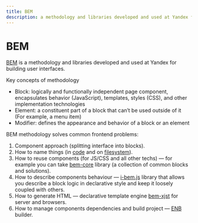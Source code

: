 ```yaml
---
title: BEM
description: a methodology and libraries developed and used at Yandex for building user interfaces
---
```


# BEM

[BEM](https://en.bem.info/) is a methodology and libraries developed and used at Yandex for building user interfaces.

Key concepts of methodology

 * Block: logically and functionally independent page component, encapsulates behavior (JavaScript), templates, styles (CSS), and other implementation technologies
 * Element: a constituent part of a block that can’t be used outside of it (For example, a menu item)
 * Modifier: defines the appearance and behavior of a block or an element

BEM methodology solves common frontend problems:

 1. Component approach (splitting interface into blocks).
 2. How to name things (in [code](https://en.bem.info/method/naming-convention/) and on [filesystem](https://en.bem.info/method/filesystem/)).
 3. How to reuse components (for JS/CSS and all other techs) — for example you can take [bem-core](https://github.com/bem/bem-core) library (a collection of common blocks and solutions).
 4. How to describe components behaviour — [i-bem.js](https://en.bem.info/technology/i-bem/) library that allows you describe a block logic in declarative style and keep it loosely coupled with others.
 5. How to generate HTML — declarative template engine [bem-xjst](https://github.com/bem/bem-xjst) for server and browsers.
 6. How to manage components dependencies and build project — [ENB](https://github.com/enb/enb) builder.
